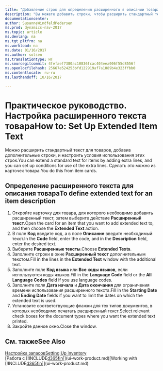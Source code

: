 ```yaml
---
title: "Добавление строк для определения расширенного в описании товара"
description: "Вы можете добавить строки, чтобы расширить стандартный текст описания товара."
documentationcenter: 
author: SusanneWindfeldPedersen
ms.prod: dynamics-nav-2017
ms.topic: article
ms.devlang: na
ms.tgt_pltfrm: na
ms.workload: na
ms.date: 01/16/2017
ms.author: solsen
ms.translationtype: HT
ms.sourcegitcommit: 4fefaef7380ac10836fcac404eea006f55d8556f
ms.openlocfilehash: 25667e524253bfd122919af7a1089b4e323ffbb0
ms.contentlocale: ru-ru
ms.lasthandoff: 10/16/2017

---
```

# <a name="how-to-set-up-extended-item-text"></a><span data-ttu-id="d149d-103">Практическое руководство. Настройка расширенного текста товара</span><span class="sxs-lookup"><span data-stu-id="d149d-103">How to: Set Up Extended Item Text</span></span>
<span data-ttu-id="d149d-104">Можно расширить стандартный текст для товаров, добавив дополнительные строки, и настроить условия использования этих строк.</span><span class="sxs-lookup"><span data-stu-id="d149d-104">You can extend a standard text for items by adding extra lines, and you can set up conditions for use of the extra lines.</span></span> <span data-ttu-id="d149d-105">Сделать это можно из карточек товара.</span><span class="sxs-lookup"><span data-stu-id="d149d-105">You do this from item cards.</span></span>

## <a name="to-define-extended-text-for-an-item-description"></a><span data-ttu-id="d149d-106">Определение расширенного текста для описания товара</span><span class="sxs-lookup"><span data-stu-id="d149d-106">To define extended text for an item description</span></span>
1. <span data-ttu-id="d149d-107">Откройте карточку для товара, для которого необходимо добавить расширенный текст, затем выберите действие **Расширенный текст**.</span><span class="sxs-lookup"><span data-stu-id="d149d-107">Open the card for an item that you want to add extended text to, and then choose the **Extended Text** action.</span></span>
2. <span data-ttu-id="d149d-108">В поле **Код** введите код, а в поле **Описание** введите необходимый текст.</span><span class="sxs-lookup"><span data-stu-id="d149d-108">In the **Code** field, enter the code, and in the **Description** field, enter the desired text.</span></span>
3. <span data-ttu-id="d149d-109">Выберите **Расширенные тексты**.</span><span class="sxs-lookup"><span data-stu-id="d149d-109">Choose **Extended Texts**.</span></span>
4. <span data-ttu-id="d149d-110">Заполните строки в окне **Расширенный текст** дополнительным текстом.</span><span class="sxs-lookup"><span data-stu-id="d149d-110">Fill in the lines in the **Extended Text** window with the additional text.</span></span>
5. <span data-ttu-id="d149d-111">Заполните поле **Код языка** или **Все коды языков**, если используются коды языков.</span><span class="sxs-lookup"><span data-stu-id="d149d-111">Fill in the **Language Code** field or the **All Language Codes** field if you use language codes.</span></span>
6. <span data-ttu-id="d149d-112">Заполните поля **Дата начала** и **Дата окончания** для ограничения времени использования расширенного текста.</span><span class="sxs-lookup"><span data-stu-id="d149d-112">Fill in the **Starting Date** and **Ending Date** fields if you want to limit the dates on which the extended text is used.</span></span>
7. <span data-ttu-id="d149d-113">Установите соответствующие флажки для тех типов документов, в которых необходимо печатать расширенный текст.</span><span class="sxs-lookup"><span data-stu-id="d149d-113">Select relevant check boxes for the document types where you want the extended text printed.</span></span>
8. <span data-ttu-id="d149d-114">Закройте данное окно.</span><span class="sxs-lookup"><span data-stu-id="d149d-114">Close the window.</span></span>

## <a name="see-also"></a><span data-ttu-id="d149d-115">См. также</span><span class="sxs-lookup"><span data-stu-id="d149d-115">See Also</span></span>
[<span data-ttu-id="d149d-116">Настройка запасов</span><span class="sxs-lookup"><span data-stu-id="d149d-116">Setting Up Inventory</span></span>](inventory-setup-inventory.md)  
<span data-ttu-id="d149d-117">[Работа с [!INCLUDE[d365fin](includes/d365fin_md.md)]](ui-work-product.md)</span><span class="sxs-lookup"><span data-stu-id="d149d-117">[Working with [!INCLUDE[d365fin](includes/d365fin_md.md)]](ui-work-product.md)</span></span>

